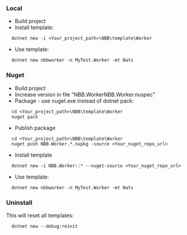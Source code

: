 ﻿### Local
- Build project
- Install template: 
```console
  dotnet new -i <Your_project_path>\NBB\template\Worker
```
- Use template:
```console
  dotnet new nbbworker -n MyTest.Worker -mt Nats
```


### Nuget
- Build project
- Increase version in file "NBB.WorkerNBB.Worker.nuspec"
- Package - use nuget.exe instead of dotnet pack:
```console
  cd <Your_project_path>\NBB\template\Worker
  nuget pack
``` 
- Publish package
```console
  cd <Your_project_path>\NBB\template\Worker
  nuget push NBB.Worker.*.nupkg -source <Your_nuget_repo_url>
``` 
- Install template
```console
  dotnet new -i NBB.Worker::* --nuget-source <Your_nuget_repo_url>
```
- Use template:
```console
  dotnet new nbbworker -n MyTest.Worker -mt Nats
```

### Uninstall
This will reset all templates:
```console
  dotnet new --debug:reinit
``` 